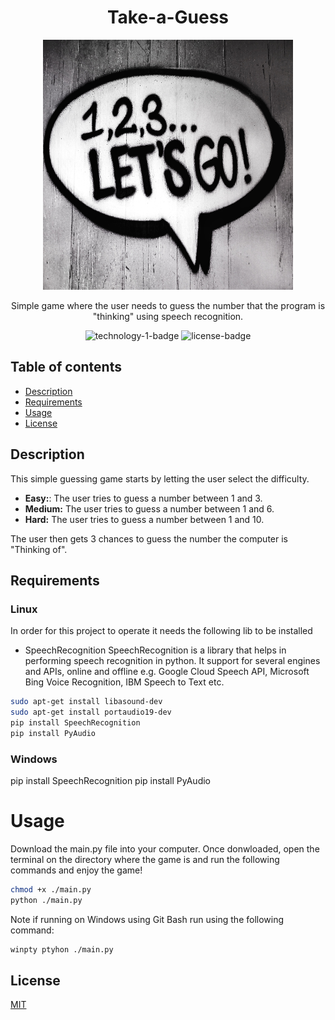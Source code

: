 <div style="text-align:center;">
<h1>Take-a-Guess </h1>

<img src="./assets/logo-1.jpg" width="400px" height="400px">

Simple game where the user needs to guess the number that the program is "thinking" using speech recognition.

![technology-1-badge][technology-1-image] ![license-badge][license-image]
</div>

## Table of contents
+ [Description](#Description)
+ [Requirements](#Requirements)
+ [Usage](#Usage)
+ [License](#License)

## Description

This simple guessing game starts by letting the user select the difficulty.

+ <strong>Easy:</strong>: The user tries to guess a number between 1 and 3.
+ <strong>Medium:</strong> The user tries to guess a number between 1 and 6.
+ <strong>Hard:</strong> The user tries to guess a number between 1 and 10.

The user then gets 3 chances to guess the number the computer is "Thinking of".

## Requirements

### Linux
In order for this project to operate it needs the following lib to be installed

+ SpeechRecognition
SpeechRecognition is a library that helps in performing speech  recognition in python. It support for several engines and APIs, online and offline e.g. Google Cloud Speech API, Microsoft Bing Voice Recognition, IBM Speech to Text etc.

```bash
sudo apt-get install libasound-dev
sudo apt-get install portaudio19-dev
pip install SpeechRecognition
pip install PyAudio
```

### Windows
pip install SpeechRecognition
pip install PyAudio

# Usage

Download the main.py file into your computer.
Once donwloaded, open the terminal on the directory where the game is and run the following commands and enjoy the game!

```bash
chmod +x ./main.py
python ./main.py
```

Note if running on Windows using Git Bash run using the following command:

```bash
winpty ptyhon ./main.py
```

## License
[MIT](https://choosealicense.com/licenses/mit/)

[technology-1-image]: https://images1-focus-opensocial.googleusercontent.com/gadgets/proxy?container=focus&url=https://img.shields.io/badge/Python-v3.6-blue
[license-image]: https://images1-focus-opensocial.googleusercontent.com/gadgets/proxy?container=focus&url=https://img.shields.io/badge/License-MIT-blue